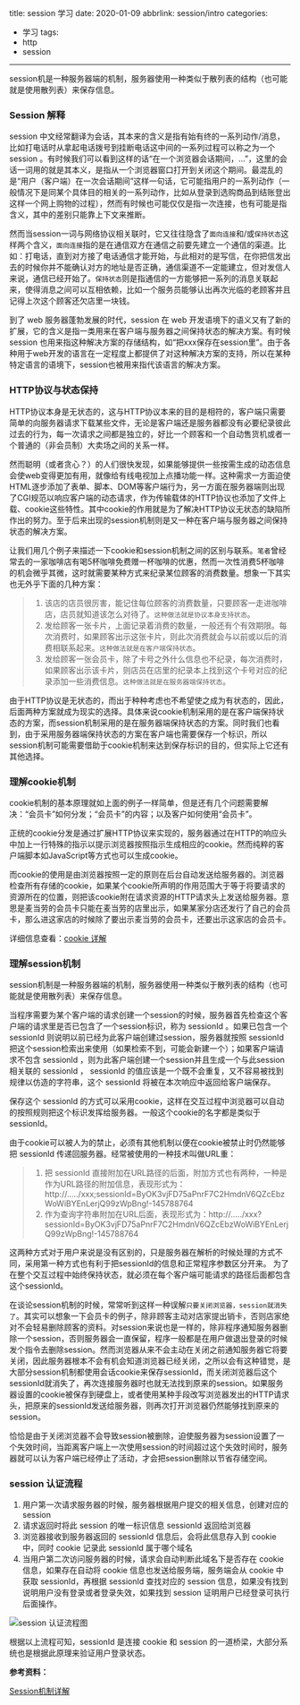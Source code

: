 title: session 学习
date: 2020-01-09
abbrlink: session/intro
categories:
  - 学习
tags:
  - http
  - session

---

session机是一种服务器端的机制，服务器使用一种类似于散列表的结构（也可能就是使用散列表）来保存信息。 

<!-- more -->

### Session 解释

session 中文经常翻译为会话，其本来的含义是指有始有终的一系列动作/消息，比如打电话时从拿起电话拨号到挂断电话这中间的一系列过程可以称之为一个 session 。有时候我们可以看到这样的话“在一个浏览器会话期间，...”，这里的会话一词用的就是其本义，是指从一个浏览器窗口打开到关闭这个期间。最混乱的是“用户（客户端）在一次会话期间”这样一句话，它可能指用户的一系列动作（一般情况下是同某个具体目的相关的一系列动作，比如从登录到选购商品到结账登出这样一个网上购物的过程），然而有时候也可能仅仅是指一次连接，也有可能是指含义，其中的差别只能靠上下文来推断。

然而当session一词与网络协议相关联时，它又往往隐含了`面向连接`和/或`保持状态`这样两个含义，`面向连接`指的是在通信双方在通信之前要先建立一个通信的渠道。比如：打电话，直到对方接了电话通信才能开始，与此相对的是写信，在你把信发出去的时候你并不能确认对方的地址是否正确，通信渠道不一定能建立，但对发信人来说，通信已经开始了。`保持状态`则是指通信的一方能够把一系列的消息关联起来，使得消息之间可以互相依赖，比如一个服务员能够认出再次光临的老顾客并且记得上次这个顾客还欠店里一块钱。

到了 web 服务器蓬勃发展的时代，session 在 web 开发语境下的语义又有了新的扩展，它的含义是指一类用来在客户端与服务器之间保持状态的解决方案。有时候session 也用来指这种解决方案的存储结构，如“把xxx保存在session里”。由于各种用于web开发的语言在一定程度上都提供了对这种解决方案的支持，所以在某种特定语言的语境下，session也被用来指代该语言的解决方案。


### HTTP协议与状态保持

HTTP协议本身是无状态的，这与HTTP协议本来的目的是相符的，客户端只需要简单的向服务器请求下载某些文件，无论是客户端还是服务器都没有必要纪录彼此过去的行为，每一次请求之间都是独立的，好比一个顾客和一个自动售货机或者一个普通的（非会员制）大卖场之间的关系一样。 

然而聪明（或者贪心？）的人们很快发现，如果能够提供一些按需生成的动态信息会使web变得更加有用，就像给有线电视加上点播功能一样。这种需求一方面迫使HTML逐步添加了表单、脚本、DOM等客户端行为，另一方面在服务器端则出现了CGI规范以响应客户端的动态请求，作为传输载体的HTTP协议也添加了文件上载、cookie这些特性。其中cookie的作用就是为了解决HTTP协议无状态的缺陷所作出的努力。至于后来出现的session机制则是又一种在客户端与服务器之间保持状态的解决方案。 

让我们用几个例子来描述一下cookie和session机制之间的区别与联系。`笔者`曾经常去的一家咖啡店有喝5杯咖啡免费赠一杯咖啡的优惠，然而一次性消费5杯咖啡的机会微乎其微，这时就需要某种方式来纪录某位顾客的消费数量。想象一下其实也无外乎下面的几种方案：

> 1. 该店的店员很厉害，能记住每位顾客的消费数量，只要顾客一走进咖啡店，店员就知道该怎么对待了。`这种做法就是协议本身支持状态`。 
> 2. 发给顾客一张卡片，上面记录着消费的数量，一般还有个有效期限。每次消费时，如果顾客出示这张卡片，则此次消费就会与以前或以后的消费相联系起来。`这种做法就是在客户端保持状态`。 
> 3. 发给顾客一张会员卡，除了卡号之外什么信息也不纪录，每次消费时，如果顾客出示该卡片，则店员在店里的纪录本上找到这个卡号对应的纪录添加一些消费信息。`这种做法就是在服务器端保持状态`。 

由于HTTP协议是无状态的，而出于种种考虑也不希望使之成为有状态的，因此，后面两种方案就成为现实的选择。具体来说cookie机制采用的是在客户端保持状态的方案，而session机制采用的是在服务器端保持状态的方案。同时我们也看到，由于采用服务器端保持状态的方案在客户端也需要保存一个标识，所以session机制可能需要借助于cookie机制来达到保存标识的目的，但实际上它还有其他选择。

### 理解cookie机制

cookie机制的基本原理就如上面的例子一样简单，但是还有几个问题需要解决：“会员卡”如何分发；“会员卡”的内容；以及客户如何使用“会员卡”。 

正统的cookie分发是通过扩展HTTP协议来实现的，服务器通过在HTTP的响应头中加上一行特殊的指示以提示浏览器按照指示生成相应的cookie。然而纯粹的客户端脚本如JavaScript等方式也可以生成cookie。

而cookie的使用是由浏览器按照一定的原则在后台自动发送给服务器的。浏览器检查所有存储的cookie，如果某个cookie所声明的作用范围大于等于将要请求的资源所在的位置，则把该cookie附在请求资源的HTTP请求头上发送给服务器。意思是麦当劳的会员卡只能在麦当劳的店里出示，如果某家分店还发行了自己的会员卡，那么进这家店的时候除了要出示麦当劳的会员卡，还要出示这家店的会员卡。

详细信息查看：[cookie 详解](https://zhuanlan.zhihu.com/p/101315335)


### 理解session机制

session机制是一种服务器端的机制，服务器使用一种类似于散列表的结构（也可能就是使用散列表）来保存信息。 

当程序需要为某个客户端的请求创建一个session的时候，服务器首先检查这个客户端的请求里是否已包含了一个session标识，称为  sessionId  。如果已包含一个 sessionId 则说明以前已经为此客户端创建过session，服务器就按照 sessionId 把这个session检索出来使用（如果检索不到，可能会新建一个）；如果客户端请求不包含 sessionId ，则为此客户端创建一个session并且生成一个与此session相关联的 sessionId ， sessionId 的值应该是一个既不会重复，又不容易被找到规律以仿造的字符串，这个 sessionId 将被在本次响应中返回给客户端保存。 

保存这个 sessionId 的方式可以采用cookie，这样在交互过程中浏览器可以自动的按照规则把这个标识发挥给服务器。一般这个cookie的名字都是类似于sessionId。

由于cookie可以被人为的禁止，必须有其他机制以便在cookie被禁止时仍然能够把 sessionId 传递回服务器。经常被使用的一种技术叫做URL重：

> 1. 把 sessionId 直接附加在URL路径的后面，附加方式也有两种，一种是作为URL路径的附加信息，表现形式为：http://...../xxx;sessionId=ByOK3vjFD75aPnrF7C2HmdnV6QZcEbzWoWiBYEnLerjQ99zWpBng!-145788764
> 2. 作为查询字符串附加在URL后面，表现形式为：http://...../xxx?sessionId=ByOK3vjFD75aPnrF7C2HmdnV6QZcEbzWoWiBYEnLerjQ99zWpBng!-145788764

这两种方式对于用户来说是没有区别的，只是服务器在解析的时候处理的方式不同，采用第一种方式也有利于把sessionId的信息和正常程序参数区分开来。 
为了在整个交互过程中始终保持状态，就必须在每个客户端可能请求的路径后面都包含这个sessionId。


在谈论session机制的时候，常常听到这样一种误解`只要关闭浏览器，session就消失了`。其实可以想象一下会员卡的例子，除非顾客主动对店家提出销卡，否则店家绝对不会轻易删除顾客的资料。对session来说也是一样的，除非程序通知服务器删除一个session，否则服务器会一直保留，程序一般都是在用户做退出登录的时候发个指令去删除session。然而浏览器从来不会主动在关闭之前通知服务器它将要关闭，因此服务器根本不会有机会知道浏览器已经关闭，之所以会有这种错觉，是大部分session机制都使用会话cookie来保存sessionId，而关闭浏览器后这个sessionId就消失了，再次连接服务器时也就无法找到原来的session。如果服务器设置的cookie被保存到硬盘上，或者使用某种手段改写浏览器发出的HTTP请求头，把原来的sessionId发送给服务器，则再次打开浏览器仍然能够找到原来的session。 

恰恰是由于关闭浏览器不会导致session被删除，迫使服务器为session设置了一个失效时间，当距离客户端上一次使用session的时间超过这个失效时间时，服务器就可以认为客户端已经停止了活动，才会把session删除以节省存储空间。 


### session 认证流程

1. 用户第一次请求服务器的时候，服务器根据用户提交的相关信息，创建对应的 session
2. 请求返回时将此 session 的唯一标识信息 sessionId 返回给浏览器
3. 浏览器接收到服务器返回的 sessionId 信息后，会将此信息存入到 cookie 中，同时 cookie 记录此 sessionId 属于哪个域名
4. 当用户第二次访问服务器的时候，请求会自动判断此域名下是否存在 cookie 信息，如果存在自动将 cookie 信息也发送给服务端，服务端会从 cookie 中获取 sessionId，再根据 sessionId 查找对应的 session 信息，如果没有找到说明用户没有登录或者登录失效，如果找到 session 证明用户已经登录可执行后面操作。

![session 认证流程图](/assets/image/session.png)

根据以上流程可知，sessionId 是连接 cookie 和 session 的一道桥梁，大部分系统也是根据此原理来验证用户登录状态。


__参考资料：__

[Session机制详解](https://www.cnblogs.com/wangpei/p/4884840.html)


